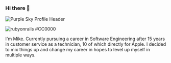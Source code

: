 ### Hi there 👋
![Purple Sky Profile Header](https://user-images.githubusercontent.com/19312742/210154365-1c9e1d78-037d-4280-bbac-c51742b94edb.png)

![rubyonrails](https://user-images.githubusercontent.com/19312742/210154491-71c117fd-b14c-44a6-b82e-9a8dd7e2ef09.svg)
#CC0000



I'm Mike. Currently pursuing a career in Software Engineering after 15 years in customer service as a technician, 10 of which directly for Apple. I decided to mix things up and change my career in hopes to level up myself in multiple ways.

<!--
**NewTechMike/NewTechMike** is a ✨ _special_ ✨ repository because its `README.md` (this file) appears on your GitHub profile.

Here are some ideas to get you started:

- 🔭 I’m currently working on ...
- 🌱 I’m currently learning ...
- 👯 I’m looking to collaborate on ...
- 🤔 I’m looking for help with ...
- 💬 Ask me about ...
- 📫 How to reach me: ...
- 😄 Pronouns: ...
- ⚡ Fun fact: ...
-->
